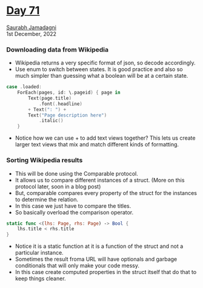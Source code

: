 # [Day 71](https://www.hackingwithswift.com/100/swiftui/71)

[Saurabh Jamadagni](https://github.com/SaurabhJamadagni)<br>
1st December, 2022

### Downloading data from Wikipedia
- Wikipedia returns a very specific format of json, so decode accordingly.
- Use enum to switch between states. It is good practice and also so much simpler than guessing what a boolean will be at a certain state.

```swift
case .loaded:
    ForEach(pages, id: \.pageid) { page in
        Text(page.title)
            .font(.headline)
        + Text(": ") +
        Text("Page description here")
            .italic()
    }
```

- Notice how we can use + to add text views together? This lets us create larger text views that mix and match different kinds of formatting. 

### Sorting Wikipedia results
- This will be done using the Comparable protocol.
- It allows us to compare different instances of a struct. (More on this protocol later, soon in a blog post)
- But, comparable compares every property of the struct for the instances to determine the relation.
- In this case we just have to compare the titles.
- So basically overload the comparison operator.

```swift
static func <(lhs: Page, rhs: Page) -> Bool {
    lhs.title < rhs.title
}
```
- Notice it is a static function at it is a function of the struct and not a particular instance.
- Sometimes the result froma URL will have optionals and garbage conditionals that will only make your code messy. 
- In this case create computed properties in the struct itself that do that to keep things cleaner.